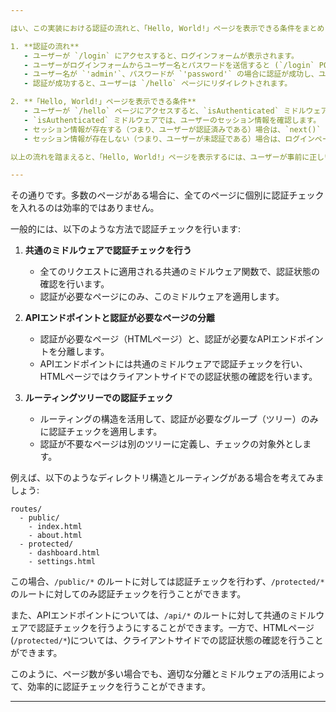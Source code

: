 ```yaml
---

はい、この実装における認証の流れと、「Hello, World!」ページを表示できる条件をまとめます。

1. **認証の流れ**
   - ユーザーが `/login` にアクセスすると、ログインフォームが表示されます。
   - ユーザーがログインフォームからユーザー名とパスワードを送信すると (`/login` POST)、サーバー側でユーザー情報の照合が行われます。
   - ユーザー名が `'admin'`、パスワードが `'password'` の場合に認証が成功し、ユーザーのセッション情報が保存されます。
   - 認証が成功すると、ユーザーは `/hello` ページにリダイレクトされます。

2. **「Hello, World!」ページを表示できる条件**
   - ユーザーが `/hello` ページにアクセスすると、`isAuthenticated` ミドルウェアが実行されます。
   - `isAuthenticated` ミドルウェアでは、ユーザーのセッション情報を確認します。
   - セッション情報が存在する（つまり、ユーザーが認証済みである）場合は、`next()` を呼び出し、`/hello` ページのルートハンドラーが実行されます。
   - セッション情報が存在しない（つまり、ユーザーが未認証である）場合は、ログインページ (`/login`) にリダイレクトされます。

以上の流れを踏まえると、「Hello, World!」ページを表示するには、ユーザーが事前に正しい認証情報でログインを済ませている必要があります。認証が成功した場合のみ、`/hello` ページにアクセスできるようになります。

---
```


その通りです。多数のページがある場合に、全てのページに個別に認証チェックを入れるのは効率的ではありません。

一般的には、以下のような方法で認証チェックを行います:

1. **共通のミドルウェアで認証チェックを行う**
   - 全てのリクエストに適用される共通のミドルウェア関数で、認証状態の確認を行います。
   - 認証が必要なページにのみ、このミドルウェアを適用します。

2. **APIエンドポイントと認証が必要なページの分離**
   - 認証が必要なページ（HTMLページ）と、認証が必要なAPIエンドポイントを分離します。
   - APIエンドポイントには共通のミドルウェアで認証チェックを行い、HTMLページではクライアントサイドでの認証状態の確認を行います。

3. **ルーティングツリーでの認証チェック**
   - ルーティングの構造を活用して、認証が必要なグループ（ツリー）のみに認証チェックを適用します。
   - 認証が不要なページは別のツリーに定義し、チェックの対象外とします。

例えば、以下のようなディレクトリ構造とルーティングがある場合を考えてみましょう:

```
routes/
  - public/
    - index.html
    - about.html
  - protected/
    - dashboard.html
    - settings.html
```

この場合、`/public/*` のルートに対しては認証チェックを行わず、`/protected/*` のルートに対してのみ認証チェックを行うことができます。

また、APIエンドポイントについては、`/api/*` のルートに対して共通のミドルウェアで認証チェックを行うようにすることができます。一方で、HTMLページ (`/protected/*`)については、クライアントサイドでの認証状態の確認を行うことができます。

このように、ページ数が多い場合でも、適切な分離とミドルウェアの活用によって、効率的に認証チェックを行うことができます。

---
